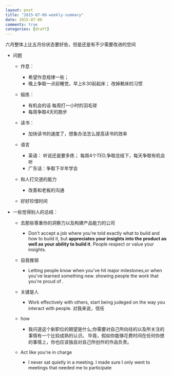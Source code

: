 ```yaml
---
layout: post
title: "2015-07-06-weekly-summary"
date: 2015-07-06
comments: true
categories: [draft]
---
```


六月整体上比五月份状态要好些，但是还是有不少需要改进的空间

+ 问题
   * 作息：
     - 希望作息规律一些；
     - 晚上争取一点前睡觉，早上8:30前起床； 改掉赖床的习惯
   
   * 锻炼：
     - 有机会的话 每周打一小时的羽毛球
     - 每周争取4天的跑步
     
   * 读书：
     - 加快读书的速度了，想象办法怎么提高读书的效率
     
   * 语言
     - 英语： 听说还是要多练； 每周4个TED,争取总结下，每天争取有机会听
     - 广东话：争取下半年学会

   * 和人打交道的能力
     - 改善和老板的沟通

   * 好好珍惜时间

+ 一些觉得别人的总结：
   * 去那些尊重你的洞察力以及构建产品能力的公司
     - Don't accept a job where you're told exactly what to build and how to build it,
       but  **appreciates your insights into the product as well as your ability to build it**.
       People respect or value your insights.

   * 自我推销
     - Letting people know when you've hit major milestones,or when you've learned something new.
   showing people the work that you're proud of .
   
   * 关键是人
     - Work effectively with others, start being judeged on the way you interact with people.
   对我来说，信任

   * how
     - 我问道这个新职位的期望是什么;你需要对自己所向往的以及所关注的事情有一个比较成熟的认识。
   毕竟，假如你能够花费时间在任何你想的事情上，你也应该独自对自己所创作的作品负责。

   * Act like you're in charge
     - I never sat quietly in a meeting.
       I made sure I only went to meetings that needed me to participate

[1]: http://blog.jobbole.com/53812/  "Nicholas C. Zakas：我得到的最佳职业生涯建议"
